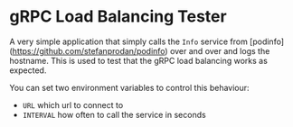 # gRPC Load Balancing Tester

A very simple application that simply calls the `Info` service from [podinfo]
(https://github.com/stefanprodan/podinfo) over and over and logs the 
hostname. This is used to test that the gRPC load balancing works as expected.

You can set two environment variables to control this behaviour:

- `URL` which url to connect to
- `INTERVAL` how often to call the service in seconds